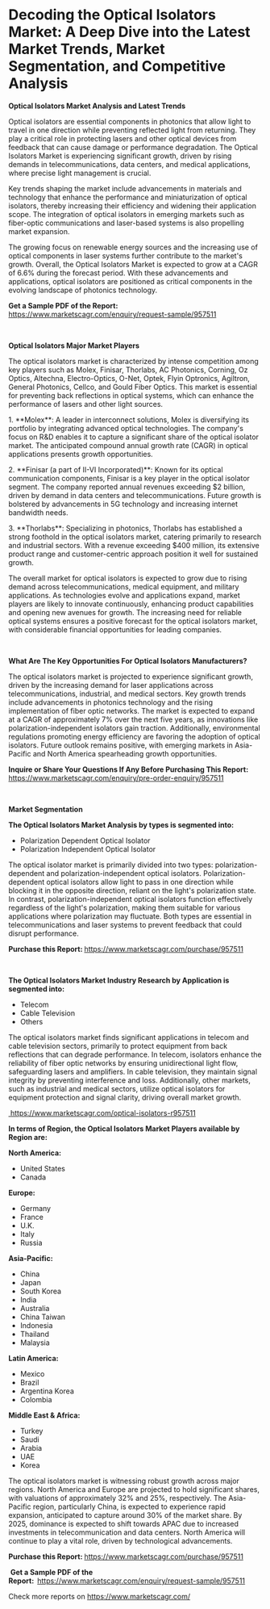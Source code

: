 <p><h1>Decoding the Optical Isolators Market: A Deep Dive into the Latest Market Trends, Market Segmentation, and Competitive Analysis</h1></p><p><strong>Optical Isolators Market Analysis and Latest Trends</strong></p>
<p><p>Optical isolators are essential components in photonics that allow light to travel in one direction while preventing reflected light from returning. They play a critical role in protecting lasers and other optical devices from feedback that can cause damage or performance degradation. The Optical Isolators Market is experiencing significant growth, driven by rising demands in telecommunications, data centers, and medical applications, where precise light management is crucial.</p><p>Key trends shaping the market include advancements in materials and technology that enhance the performance and miniaturization of optical isolators, thereby increasing their efficiency and widening their application scope. The integration of optical isolators in emerging markets such as fiber-optic communications and laser-based systems is also propelling market expansion. </p><p>The growing focus on renewable energy sources and the increasing use of optical components in laser systems further contribute to the market's growth. Overall, the Optical Isolators Market is expected to grow at a CAGR of 6.6% during the forecast period. With these advancements and applications, optical isolators are positioned as critical components in the evolving landscape of photonics technology.</p></p>
<p><strong>Get a Sample PDF of the Report:&nbsp;</strong> <a href="https://www.marketscagr.com/enquiry/request-sample/957511?utm_campaign=2097&utm_medium=2&utm_source=Github&utm_content=ia&utm_term=21022025&utm_id=optical-isolators">https://www.marketscagr.com/enquiry/request-sample/957511</a></p>
<p>&nbsp;</p>
<p><strong>Optical Isolators Major Market Players</strong></p>
<p><p>The optical isolators market is characterized by intense competition among key players such as Molex, Finisar, Thorlabs, AC Photonics, Corning, Oz Optics, Altechna, Electro-Optics, O-Net, Optek, Flyin Optronics, Agiltron, General Photonics, Cellco, and Gould Fiber Optics. This market is essential for preventing back reflections in optical systems, which can enhance the performance of lasers and other light sources.</p><p>1. **Molex**: A leader in interconnect solutions, Molex is diversifying its portfolio by integrating advanced optical technologies. The company's focus on R&D enables it to capture a significant share of the optical isolator market. The anticipated compound annual growth rate (CAGR) in optical applications presents growth opportunities.</p><p>2. **Finisar (a part of II-VI Incorporated)**: Known for its optical communication components, Finisar is a key player in the optical isolator segment. The company reported annual revenues exceeding $2 billion, driven by demand in data centers and telecommunications. Future growth is bolstered by advancements in 5G technology and increasing internet bandwidth needs.</p><p>3. **Thorlabs**: Specializing in photonics, Thorlabs has established a strong foothold in the optical isolators market, catering primarily to research and industrial sectors. With a revenue exceeding $400 million, its extensive product range and customer-centric approach position it well for sustained growth.</p><p>The overall market for optical isolators is expected to grow due to rising demand across telecommunications, medical equipment, and military applications. As technologies evolve and applications expand, market players are likely to innovate continuously, enhancing product capabilities and opening new avenues for growth. The increasing need for reliable optical systems ensures a positive forecast for the optical isolators market, with considerable financial opportunities for leading companies.</p></p>
<p>&nbsp;</p>
<p><strong>What Are The Key Opportunities For Optical Isolators Manufacturers?</strong></p>
<p><p>The optical isolators market is projected to experience significant growth, driven by the increasing demand for laser applications across telecommunications, industrial, and medical sectors. Key growth trends include advancements in photonics technology and the rising implementation of fiber optic networks. The market is expected to expand at a CAGR of approximately 7% over the next five years, as innovations like polarization-independent isolators gain traction. Additionally, environmental regulations promoting energy efficiency are favoring the adoption of optical isolators. Future outlook remains positive, with emerging markets in Asia-Pacific and North America spearheading growth opportunities.</p></p>
<p><strong>Inquire or Share Your Questions If Any Before Purchasing This Report:</strong> <a href="https://www.marketscagr.com/enquiry/pre-order-enquiry/957511?utm_campaign=2097&utm_medium=2&utm_source=Github&utm_content=ia&utm_term=21022025&utm_id=optical-isolators">https://www.marketscagr.com/enquiry/pre-order-enquiry/957511</a></p>
<p>&nbsp;</p>
<p><strong>Market Segmentation</strong></p>
<p><strong>The Optical Isolators Market Analysis by types is segmented into:</strong></p>
<p><ul><li>Polarization Dependent Optical Isolator</li><li>Polarization Independent Optical Isolator</li></ul></p>
<p><p>The optical isolator market is primarily divided into two types: polarization-dependent and polarization-independent optical isolators. Polarization-dependent optical isolators allow light to pass in one direction while blocking it in the opposite direction, reliant on the light's polarization state. In contrast, polarization-independent optical isolators function effectively regardless of the light's polarization, making them suitable for various applications where polarization may fluctuate. Both types are essential in telecommunications and laser systems to prevent feedback that could disrupt performance.</p></p>
<p><strong>Purchase this Report:&nbsp;</strong><a href="https://www.marketscagr.com/purchase/957511?utm_campaign=2097&utm_medium=2&utm_source=Github&utm_content=ia&utm_term=21022025&utm_id=optical-isolators">https://www.marketscagr.com/purchase/957511</a></p>
<p>&nbsp;</p>
<p><strong>The Optical Isolators Market Industry Research by Application is segmented into:</strong></p>
<p><ul><li>Telecom</li><li>Cable Television</li><li>Others</li></ul></p>
<p><p>The optical isolators market finds significant applications in telecom and cable television sectors, primarily to protect equipment from back reflections that can degrade performance. In telecom, isolators enhance the reliability of fiber optic networks by ensuring unidirectional light flow, safeguarding lasers and amplifiers. In cable television, they maintain signal integrity by preventing interference and loss. Additionally, other markets, such as industrial and medical sectors, utilize optical isolators for equipment protection and signal clarity, driving overall market growth.</p></p>
<p><a href="https://www.marketscagr.com/optical-isolators-r957511?utm_campaign=2097&utm_medium=2&utm_source=Github&utm_content=ia&utm_term=21022025&utm_id=optical-isolators">&nbsp;https://www.marketscagr.com/optical-isolators-r957511</a></p>
<p><strong>In terms of Region, the Optical Isolators Market Players available by Region are:</strong></p>
<p>
    <p> <strong> North America: </strong>
        <ul>
            <li>United States</li>
            <li>Canada</li>
        </ul>
        </p> 
    <p> <strong> Europe: </strong>
        <ul>
            <li>Germany</li>
            <li>France</li>
            <li>U.K.</li>
            <li>Italy</li>
            <li>Russia</li>
        </ul>
        </p> 
    <p> <strong> Asia-Pacific: </strong>
        <ul>
            <li>China</li>
            <li>Japan</li>
            <li>South Korea</li>
            <li>India</li>
            <li>Australia</li>
            <li>China Taiwan</li>
            <li>Indonesia</li>
            <li>Thailand</li>
            <li>Malaysia</li>
        </ul>
        </p> 
    <p> <strong> Latin America: </strong>
        <ul>
            <li>Mexico</li>
            <li>Brazil</li>
            <li>Argentina Korea</li>
            <li>Colombia</li>
        </ul>
        </p> 
    <p> <strong> Middle East & Africa: </strong>
        <ul>
            <li>Turkey</li>
            <li>Saudi</li>
            <li>Arabia</li>
            <li>UAE</li>
            <li>Korea</li>
        </ul>
    </p>
    </p>
<p><p>The optical isolators market is witnessing robust growth across major regions. North America and Europe are projected to hold significant shares, with valuations of approximately 32% and 25%, respectively. The Asia-Pacific region, particularly China, is expected to experience rapid expansion, anticipated to capture around 30% of the market share. By 2025, dominance is expected to shift towards APAC due to increased investments in telecommunication and data centers. North America will continue to play a vital role, driven by technological advancements.</p></p>
<p><strong>Purchase this Report: </strong><a href="https://www.marketscagr.com/purchase/957511?utm_campaign=2097&utm_medium=2&utm_source=Github&utm_content=ia&utm_term=21022025&utm_id=optical-isolators">https://www.marketscagr.com/purchase/957511</a></p>
<p>&nbsp;<strong>Get a Sample PDF of the Report:&nbsp;&nbsp;</strong><a href="https://www.marketscagr.com/enquiry/request-sample/957511?utm_campaign=2097&utm_medium=2&utm_source=Github&utm_content=ia&utm_term=21022025&utm_id=optical-isolators">https://www.marketscagr.com/enquiry/request-sample/957511</a></p>
<p><strong></strong></p>
<p>Check more reports on <a href="https://www.marketscagr.com/?utm_campaign=2097&utm_medium=2&utm_source=Github&utm_content=ia&utm_term=21022025&utm_id=optical-isolators">https://www.marketscagr.com/</a></p>